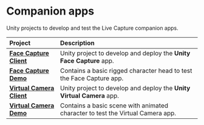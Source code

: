 # Companion apps

Unity projects to develop and test the Live Capture companion apps.

| Project | Description |
| :--- | :--- |
| **[Face Capture Client](FaceCapture/FaceCaptureClient)** | Unity project to develop and deploy the **Unity Face Capture** app. |
| **[Face Capture Demo](FaceCapture/FaceCaptureDemo)** | Contains a basic rigged character head to test the Face Capture app. |
| **[Virtual Camera Client](VirtualCamera/VirtualCameraClient)** | Unity project to develop and deploy the **Unity Virtual Camera** app. |
| **[Virtual Camera Demo](VirtualCamera/VirtualCameraDemo)** | Contains a basic scene with animated character to test the Virtual Camera app. |
